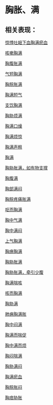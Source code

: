 # 胸胀、满## 相关表现：[惊悸吐衄下血胸满瘀血](https://zuoye.gmzyh.com/search?key=惊悸吐衄下血胸满瘀血)[咳嗽胸满](https://zuoye.gmzyh.com/search?key=咳嗽胸满)[胸腹胀满](https://zuoye.gmzyh.com/search?key=胸腹胀满)[气短胸满](https://zuoye.gmzyh.com/search?key=气短胸满)[胸脘胀满](https://zuoye.gmzyh.com/search?key=胸脘胀满)[胸满短气](https://zuoye.gmzyh.com/search?key=胸满短气)[支饮胸满](https://zuoye.gmzyh.com/search?key=支饮胸满)[胸胁烦满](https://zuoye.gmzyh.com/search?key=胸胁烦满)[胸满口燥](https://zuoye.gmzyh.com/search?key=胸满口燥)[胸满烦惊](https://zuoye.gmzyh.com/search?key=胸满烦惊)[胸满声粗](https://zuoye.gmzyh.com/search?key=胸满声粗)[胸满](https://zuoye.gmzyh.com/search?key=胸满)[胸胁胀满，如有物支撑](https://zuoye.gmzyh.com/search?key=胸胁胀满，如有物支撑)[胸腹满](https://zuoye.gmzyh.com/search?key=胸腹满)[胸部满闷](https://zuoye.gmzyh.com/search?key=胸部满闷)[胸脘疼痛胀满](https://zuoye.gmzyh.com/search?key=胸脘疼痛胀满)[呕而胸满](https://zuoye.gmzyh.com/search?key=呕而胸满)[胸中气满](https://zuoye.gmzyh.com/search?key=胸中气满)[胸中满闷](https://zuoye.gmzyh.com/search?key=胸中满闷)[上气胸满](https://zuoye.gmzyh.com/search?key=上气胸满)[胸痹胸满](https://zuoye.gmzyh.com/search?key=胸痹胸满)[胸胁胀满](https://zuoye.gmzyh.com/search?key=胸胁胀满)[胸胁胀满，牵引少腹](https://zuoye.gmzyh.com/search?key=胸胁胀满，牵引少腹)[胸满喘咳](https://zuoye.gmzyh.com/search?key=胸满喘咳)[咳而胸满](https://zuoye.gmzyh.com/search?key=咳而胸满)[胸胁满](https://zuoye.gmzyh.com/search?key=胸胁满)[肺痈胸满胀](https://zuoye.gmzyh.com/search?key=肺痈胸满胀)[胸中闷满](https://zuoye.gmzyh.com/search?key=胸中闷满)[胸满而喘促](https://zuoye.gmzyh.com/search?key=胸满而喘促)[胸中满而烦](https://zuoye.gmzyh.com/search?key=胸中满而烦)[胸闷喘满](https://zuoye.gmzyh.com/search?key=胸闷喘满)[胸胁满闷](https://zuoye.gmzyh.com/search?key=胸胁满闷)[胸满瘀血](https://zuoye.gmzyh.com/search?key=胸满瘀血)[胸脘胀闷](https://zuoye.gmzyh.com/search?key=胸脘胀闷)[胸痞胁胀](https://zuoye.gmzyh.com/search?key=胸痞胁胀)